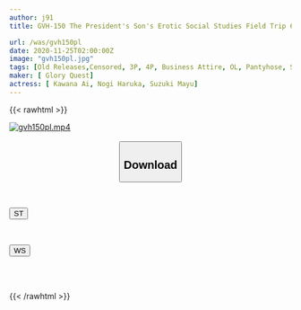 ```yaml
---
author: j91
title: GVH-150 The President's Son's Erotic Social Studies Field Trip 6 Mayu Suzuki/Ai Kawana/Haruka Nogi

url: /was/gvh150pl
date: 2020-11-25T02:00:00Z
image: "gvh150pl.jpg"
tags: [Old Releases,Censored, 3P, 4P, Business Attire, OL, Pantyhose, Shotacon]
maker: [ Glory Quest]
actress: [ Kawana Ai, Nogi Haruka, Suzuki Mayu]
---
```



{{< rawhtml >}}

<div class="video" data-videoid="Kkx2dRgKdYF0rbd">
    <a href="javascript:;">
        <img src="/was/gvh150pl/gvh150pl.jpg" width="WIDTH" height="HEIGHT" alt="gvh150pl.mp4" loading="lazy">
    </a>
</div>

<script type="text/javascript" src="https://j91.asia/asset/on-demand-st.js"></script>

<br>
  <link rel="stylesheet" href="https://j91.asia/asset/bs5.css">
  
  <center>
  <button class="btn btn-primary" type="button" data-bs-toggle="collapse" data-bs-target=".multi-collapse" aria-expanded="false" aria-controls="multiCollapseExample1 multiCollapseExample2"><h2>Download</h2></button></center>
</p>
<div class="row">
  <div class="col">
    <div class="collapse multi-collapse" id="multiCollapseExample1">
      <div class="card card-body">
	      	      <br>
<div class="buttons">  
<p><a href="https://streamtape.to/v/Kkx2dRgKdYF0rbd" target="_blank"><button class="btn-hover color-3"><i class="fa fa-download"></i> ST</button></a></p></div>
    </div>
  </div>
</div>
  <div class="col">
    <div class="collapse multi-collapse" id="multiCollapseExample2">
      <div class="card card-body">
	      <br>
<div class="buttons">
<p><a href="https://wolfstream.tv/3q7sxv9kgsi7" target="_blank"><button class="btn-hover color-8"><i class="fa fa-download"></i> WS</button></a></p></div>
<br><br>
      </div>
    </div>
  </div>
</div>

{{< /rawhtml >}}